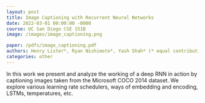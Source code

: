 ```yaml
---
layout: post
title: Image Captioning with Recurrent Neural Networks
date: 2022-03-01 00:00:00 -0000
course: UC San Diego CSE 151B
image: /images/image_captioning.png

paper: /pdfs/image_captioning.pdf
authors: Henry Lister*, Ryan Nishimoto*, Yash Shah* (* equal contribution)
categories: other
---
```

In this work we present and analyze the working of a deep RNN in action by captioning images taken from the Microsoft COCO 2014 dataset. We explore various learning rate schedulers, ways of embedding and encoding, LSTMs, temperatures, etc.